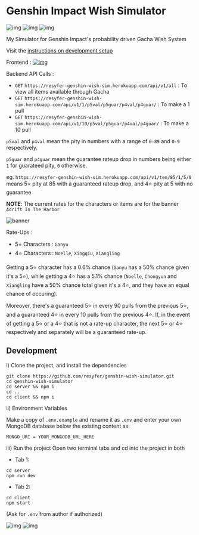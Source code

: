 # Genshin Impact Wish Simulator

![img](https://img.shields.io/github/license/resyfer/genshin-wish-simulator?color=blueviolet) ![img](https://img.shields.io/badge/Status-Work%20In%20Progress-orange) ![img](https://img.shields.io/badge/Stack-MERN-4722df)

My Simulator for Genshin Impact's probability driven Gacha Wish System

Visit the [instructions on development setup](#development)

Frontend : [![img](https://img.shields.io/badge/Status-Work%20In%20Progress-orange)](https://genshin-wish-simulator.vercel.app/)

Backend API Calls :
- `GET` `https://resyfer-genshin-wish-sim.herokuapp.com/api/v1/all` : To view all items available through Gacha
- `GET` `https://resyfer-genshin-wish-sim.herokuapp.com/api/v1/1/p5val/p5guar/p4val/p4guar/` : To make a 1 pull
- `GET` `https://resyfer-genshin-wish-sim.herokuapp.com/api/v1/10/p5val/p5guar/p4val/p4guar/` : To make a 10 pull

`p5val` and `p4val` mean the pity in numbers with a range of `0-89` and `0-9` respectively.

`p5guar` and `p4guar` mean the guarantee rateup drop in numbers being either `1` for guarateed pity, `0` otherwise. 

eg. `https://resyfer-genshin-wish-sim.herokuapp.com/api/v1/ten/85/1/5/0` means 5⭐ pity at 85 with a guaranteed rateup drop, and 4⭐ pity at 5 with no guarantee

**NOTE**: The current rates for the characters or items are for the banner `Adrift In The Harbor`

![banner](https://thumbor.forbes.com/thumbor/960x0/https%3A%2F%2Fspecials-images.forbesimg.com%2Fimageserve%2F5ffb27a5258e6bccfc4b158a%2FGanyu%2F960x0.jpg%3Ffit%3Dscale)

Rate-Ups :
- 5⭐ Characters : `Ganyu`
- 4⭐ Characters : `Noelle`, `Xingqiu`, `Xiangling`

Getting a 5⭐ character has a 0.6% chance (`Ganyu` has a 50% chance given it's a 5⭐), while getting a 4⭐ has a 5.1% chance (`Noelle`, `Chongyun` and `Xiangling` have a 50% chance total given it's a 4⭐, and they have an equal chance of occuring).

Moreover, there's a guaranteed 5⭐ in every 90 pulls from the previous 5⭐, and a guaranteed 4⭐ in every 10 pulls from the previous 4⭐. If, in the event of getting a 5⭐ or a 4⭐ that is not a rate-up character, the next 5⭐ or 4⭐ respectively and separately will be a guaranteed rate-up.

## Development

i) Clone the project, and install the dependencies
```
git clone https://github.com/resyfer/genshin-wish-simulator.git
cd genshin-wish-simulator
cd server && npm i
cd ..
cd client && npm i
```

ii) Environment Variables

Make a copy of `.env.example` and rename it as `.env` and enter your own MongoDB database below the existing content as:
```
MONGO_URI = YOUR_MONGODB_URL_HERE
```

iii) Run the project
Open two terminal tabs and cd into the project in both

- Tab 1:
```
cd server
npm run dev
```

- Tab 2:
```
cd client
npm start
```

(Ask for `.env` from author if authorized)

![img](https://img.shields.io/tokei/lines/github/resyfer/genshin-wish-simulator) ![img](https://img.shields.io/github/repo-size/resyfer/genshin-wish-simulator)

